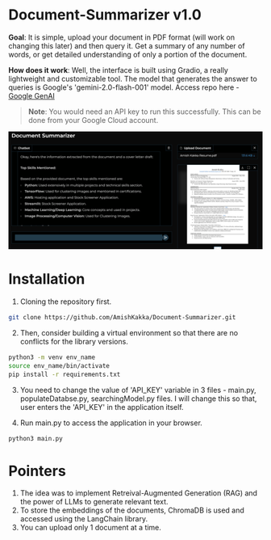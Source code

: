 # Document-Summarizer v1.0

**Goal**: It is simple, upload your document in PDF format (will work on changing this later) and then query it. Get a summary of any number of words, or get detailed understanding of only a portion of the document.

**How does it work**: Well, the interface is built using Gradio, a really lightweight and customizable tool. The model that generates the answer to queries is Google's 'gemini-2.0-flash-001' model. Access repo here - [Google GenAI](https://github.com/googleapis/python-genai)

> **Note**: You would need an API key to run this successfully. This can be done from your Google Cloud account.

![Application page](interface.png "Application page")

# **Installation**  

1. Cloning the repository first.

```sh 
git clone https://github.com/AmishKakka/Document-Summarizer.git
```

2. Then, consider building a virtual environment so that there are no conflicts for the library versions.
```sh
python3 -m venv env_name
source env_name/bin/activate
pip install -r requirements.txt
```

3. You need to change the value of 'API_KEY' variable in 3 files - main.py, populateDatabse.py, searchingModel.py files. I will change this so that, user enters the 'API_KEY' in the application itself.

3. Run main.py to access the application in your browser. 
```sh
python3 main.py
```

# **Pointers** 
1. The idea was to implement Retreival-Augmented Generation (RAG) and the power of LLMs to generate relevant text.
2. To store the embeddings of the documents, ChromaDB is used and accessed using the LangChain library.
3. You can upload only 1 document at a time.
